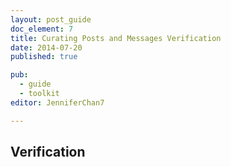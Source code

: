 ```yaml
---
layout: post_guide
doc_element: 7
title: Curating Posts and Messages Verification
date: 2014-07-20
published: true

pub: 
  - guide
  - toolkit
editor: JenniferChan7

---
```


## Verification




